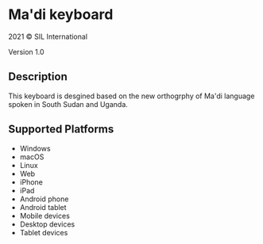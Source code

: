 Ma'di keyboard
==============

2021 © SIL International

Version 1.0

Description
-----------

This keyboard is desgined based on the new orthogrphy of Ma'di language spoken in South Sudan and Uganda.

Supported Platforms
-------------------
 * Windows
 * macOS
 * Linux
 * Web
 * iPhone
 * iPad
 * Android phone
 * Android tablet
 * Mobile devices
 * Desktop devices
 * Tablet devices

